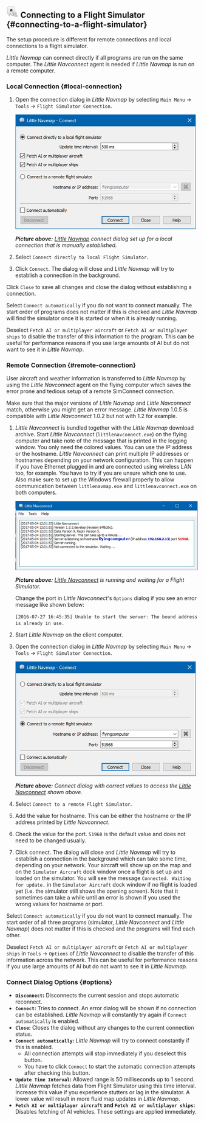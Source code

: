 ## ![Flight Simulator Connection](../images/icons/network.png "Flight Simulator Connection") Connecting to a Flight Simulator {#connecting-to-a-flight-simulator}

The setup procedure is different for remote connections and local connections to a flight simulator.

_Little Navmap_ can connect directly if all programs are run on the same computer. The _Little Navconnect_ agent is needed if _Little Navmap_ is run on a remote computer.

### Local Connection {#local-connection}

1. Open the connection dialog in _Little Navmap_ by selecting `Main Menu` -&gt; `Tools` -&gt; `Flight Simulator Connection`.

   ![Little Navmap Connect Dialog](../images/connectlocal.jpg "Little Navmap Connect Dialog")

   _**Picture above:** _[_Little Navmap_](https://albar965.github.io/littlenavconnect.html)_ connect dialog set up for a local connection that is manually established._

2. Select `Connect directly to local Flight Simulator`.

3. Click `Connect`. The dialog will close and _Little Navmap_ will try to establish a connection in the background.

Click `Close` to save all changes and close the dialog without establishing a connection.

Select `Connect automatically` if you do not want to connect manually. The start order of programs does not matter if this is checked and _Little Navmap_ will find the simulator once it is started or when it is already running.

Deselect `Fetch AI or multiplayer aircraft` or `Fetch AI or multiplayer ships` to disable the transfer of this information to the program. This can be useful for performance reasons if you use large amounts of AI but do not want to see it in _Little Navmap_.

### Remote Connection {#remote-connection}

User aircraft and weather information is transferred to _Little Navmap_ by using the _Little Navconnect_ agent on the flying computer which saves the error prone and tedious setup of a remote SimConnect connection.

Make sure that the major versions of _Little Navmap_ and _Little Navconnect_ match, otherwise you might get an error message. _Little Navmap_ 1.0.5 is compatible with _Little Navconnect_ 1.0.2 but not with 1.2 for example.

1. _Little Navconnect_ is bundled together with the _Little Navmap_ download archive. Start _Little Navconnect_ \(`littlenavconnect.exe`\) on the flying computer and take note of the message that is printed in the logging window. You only need the colored values. You can use the IP address or the hostname. _Little Navconnect_ can print multiple IP addresses or hostnames depending on your network configuration. This can happen if you have Ethernet plugged in and are connected using wireless LAN too, for example. You have to try if you are unsure which one to use. Also make sure to set up the Windows firewall properly to allow communication between `littlenavmap.exe` and `littlenavconnect.exe` on both computers.

   ![Little Navconnect](../images/littlenavconnect.jpg "Little Navconnect")

   _**Picture above:** _[_Little Navconnect_](https://albar965.github.io/littlenavconnect.html)_ is running and waiting for a Flight Simulator._

   Change the port in _Little Navconnect_'s `Options` dialog if you see an error message like shown below:

   `[2016-07-27 16:45:35] Unable to start the server: The bound address is already in use.`

2. Start _Little Navmap_ on the client computer.

3. Open the connection dialog in _Little Navmap_ by selecting `Main Menu` -&gt; `Tools` -&gt; `Flight Simulator Connection`.

   ![Little Navmap Connect Dialog](../images/connect.jpg "Little Navmap Connect Dialog")

   _**Picture above:** Connect dialog with correct values to access the _[_Little Navconnect_](https://albar965.github.io/littlenavconnect.html)_ shown above._

4. Select `Connect to a remote Flight Simulator`.
5. Add the value for hostname. This can be either the hostname or the IP address printed by _Little Navconnect_.
6. Check the value for the port. `51968` is the default value and does not need to be changed usually.
7. Click connect. The dialog will close and _Little Navmap_ will try to establish a connection in the background which can take some time, depending on your network. Your aircraft will show up on the map and on the `Simulator Aircraft` dock window once a flight is set up and loaded on the simulator. You will see the message `Connected. Waiting for update.` in the `Simulator Aircraft` dock window if no flight is loaded yet \(i.e. the simulator still shows the opening screen\). Note that it sometimes can take a while until an error is shown if you used the wrong values for hostname or port.

Select `Connect automatically` if you do not want to connect manually. The start order of all three programs \(simulator, _Little Navconnect_ and _Little Navmap_\) does not matter if this is checked and the programs will find each other.

Deselect `Fetch AI or multiplayer aircraft` or `Fetch AI or multiplayer ships` in `Tools` -&gt; `Options` of _Little Navconnect_ to disable the transfer of this information across the network. This can be useful for performance reasons if you use large amounts of AI but do not want to see it in _Little Navmap_.

### Connect Dialog Options {#options}

* **`Disconnect`:** Disconnects the current session and stops automatic reconnect.
* **`Connect`:** Tries to connect. An error dialog will be shown if no connection can be established. _Little Navmap_ will constantly try again if `Connect automatically` is enabled.
* **`Close`:** Closes the dialog without any changes to the current connection status.
* **`Connect automatically`:** _Little Navmap_ will try to connect constantly if this is enabled.
  * All connection attempts will stop immediately if you deselect this button.
  * You have to click `Connect` to start the automatic connection attempts after checking this button.
* **`Update Time Interval`:** Allowed range is 50 milliseconds up to 1 second. _Little Navmap_ fetches data from Flight Simulator using this time interval. Increase this value if you experience stutters or lag in the simulator. A lower value will result in more fluid map updates in _Little Navmap_.
* **`Fetch AI or multiplayer aircraft` and `Fetch AI or multiplayer ships`:** Disables fetching of AI vehicles. These settings are applied immediately.



